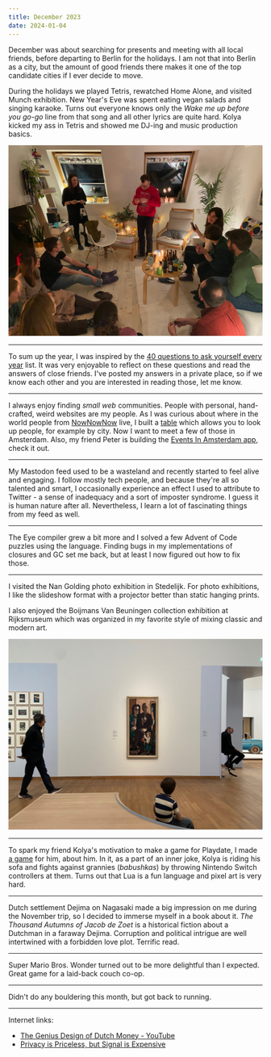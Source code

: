 ```yaml
---
title: December 2023
date: 2024-01-04
---
```


December was about searching for presents and meeting with all local friends, before departing to Berlin for the holidays. I am not that into Berlin as a city, but the amount of good friends there makes it one of the top candidate cities if I ever decide to move.

During the holidays we played Tetris, rewatched Home Alone, and visited Munch exhibition. New Year's Eve was spent eating vegan salads and singing karaoke. Turns out everyone knows only the *Wake me up before you go-go* line from that song and all other lyrics are quite hard. Kolya kicked my ass in Tetris and showed me DJ-ing and music production basics.

![Holidays](./holidays.jpg)

---

To sum up the year, I was inspired by the [40 questions to ask yourself every year](https://stephango.com/40-questions) list. It was very enjoyable to reflect on these questions and read the answers of close friends. I've posted my answers in a private place, so if we know each other and you are interested in reading those, let me know.

---

I always enjoy finding *small web* communities. People with personal, hand-crafted, weird websites are my people. As I was curious about where in the world people from [NowNowNow](https://nownownow.com) live, I built a [table](https://agentcooper.github.io/nownownow-json/) which allows you to look up people, for example by city. Now I want to meet a few of those in Amsterdam. Also, my friend Peter is building the [Events In Amsterdam app](https://eventsinamsterdam.com), check it out.

---

My Mastodon feed used to be a wasteland and recently started to feel alive and engaging. I follow mostly tech people, and because they're all so talented and smart, I occasionally experience an effect I used to attribute to Twitter - a sense of inadequacy and a sort of imposter syndrome. I guess it is human nature after all. Nevertheless, I learn a lot of fascinating things from my feed as well.

---

The Eye compiler grew a bit more and I solved a few Advent of Code puzzles using the language. Finding bugs in my implementations of closures and GC set me back, but at least I now figured out how to fix those.

---

I visited the Nan Golding photo exhibition in Stedelijk. For photo exhibitions, I like the slideshow format with a projector better than static hanging prints.

I also enjoyed the Boijmans Van Beuningen collection exhibition at Rijksmuseum which was organized in my favorite style of mixing classic and modern art.

![Rijksmuseum](./rijksmuseum.jpg)

---

To spark my friend Kolya's motivation to make a game for Playdate, I made [a game](https://github.com/agentcooper/kolya-vs-babushkas) for him, about him. In it, as a part of an inner joke, Kolya is riding his sofa and fights against grannies (*babushkas*) by throwing Nintendo Switch controllers at them. Turns out that Lua is a fun language and pixel art is very hard.

---

Dutch settlement Dejima on Nagasaki made a big impression on me during the November trip, so I decided to immerse myself in a book about it. *The Thousand Autumns of Jacob de Zoet* is a historical fiction about a Dutchman in a faraway Dejima. Corruption and political intrigue are well intertwined with a forbidden love plot. Terrific read.

---

Super Mario Bros. Wonder turned out to be more delightful than I expected. Great game for a laid-back couch co-op.

---

Didn't do any bouldering this month, but got back to running.

---

Internet links:

- [The Genius Design of Dutch Money - YouTube](https://www.youtube.com/watch?v=0jdL7R3BcnM)
- [Privacy is Priceless, but Signal is Expensive](https://signal.org/blog/signal-is-expensive/)